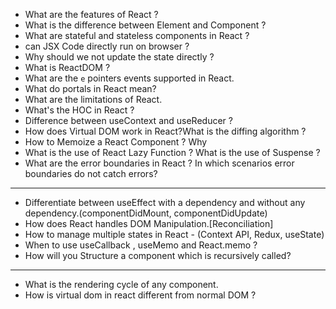 - What are the features of React ?
- What is the difference between Element and Component ?
- What are stateful and stateless components in React ?
- can JSX Code directly run on browser ?
- Why should we not update the state directly ?
- What is ReactDOM ?
- What are the `e` pointers events supported in React.
- What do portals in React mean?
- What are the limitations of React.
- What's the HOC in React ?
- Difference between useContext and useReducer ?
- How does Virtual DOM work in React?What is the diffing algorithm ?
- How to Memoize a React Component ? Why
- What is the use of React Lazy Function ? What is the use of Suspense ?
- What are the error boundaries in React ? In which scenarios error boundaries do not catch errors?

---

- Differentiate between useEffect with a dependency and without any dependency.(componentDidMount, componentDidUpdate)
- How does React handles DOM Manipulation.[Reconciliation]
- How to manage multiple states in React - (Context API, Redux, useState)
- When to use useCallback , useMemo and React.memo ?
- How will you Structure a component which is recursively called?

---

- What is the rendering cycle of any component.
- How is virtual dom in react different from normal DOM ?
